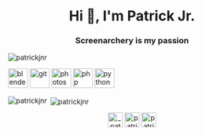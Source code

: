<h1 align="center">Hi 👋, I'm Patrick Jr.</h1>
<h3 align="center">Screenarchery is my passion</h3>

<p align="left"> <img src="https://komarev.com/ghpvc/?username=patrickjnr" alt="patrickjnr" /> </p>

<p align="left"><img src="https://download.blender.org/branding/community/blender_community_badge_white.svg" alt="blender" width="40" height="40"/> <img src="https://www.vectorlogo.zone/logos/git-scm/git-scm-icon.svg" alt="git" width="40" height="40"/> <img src="https://devicons.github.io/devicon/devicon.git/icons/photoshop/photoshop-plain.svg" alt="photoshop" width="40" height="40"/> <img src="https://devicons.github.io/devicon/devicon.git/icons/php/php-original.svg" alt="php" width="40" height="40"/> <img src="https://devicons.github.io/devicon/devicon.git/icons/python/python-original.svg" alt="python" width="40" height="40"/></p>

<p><img align="left" src="https://github-readme-stats.vercel.app/api/top-langs/?username=patrickjnr&layout=compact&hide=html" alt="patrickjnr" /></p>

<p>&nbsp;<img align="center" src="https://github-readme-stats.vercel.app/api?username=patrickjnr&show_icons=true" alt="patrickjnr" /></p>

<p align="center">
<a href="https://twitter.com/_patrickjnr" target="blank"><img align="center" src="https://cdn.jsdelivr.net/npm/simple-icons@3.0.1/icons/twitter.svg" alt="_patrickjnr" height="30" width="30" /></a>
<a href="https://instagram.com/patrick.jr" target="blank"><img align="center" src="https://cdn.jsdelivr.net/npm/simple-icons@3.0.1/icons/instagram.svg" alt="patrick.jr" height="30" width="30" /></a>
<a href="https://www.youtube.com/c/patrickjrsgamingchannel" target="blank"><img align="center" src="https://cdn.jsdelivr.net/npm/simple-icons@3.0.1/icons/youtube.svg" alt="patrickjrsgamingchannel" height="30" width="30" /></a>
</p>
